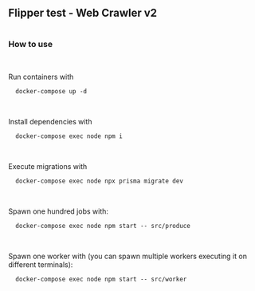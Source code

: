 ## Flipper test - Web Crawler v2
#

### How to use
<br />

Run containers with
```
  docker-compose up -d
```
<br />

Install dependencies with
```
  docker-compose exec node npm i
```
<br />

Execute migrations with
```
  docker-compose exec node npx prisma migrate dev
```
<br />

Spawn one hundred jobs with:
```
  docker-compose exec node npm start -- src/produce
```
<br />

Spawn one worker with (you can spawn multiple workers executing it on different terminals):
```
  docker-compose exec node npm start -- src/worker
```
<br />
